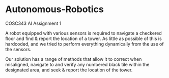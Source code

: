 # Autonomous-Robotics

COSC343 AI Assignment 1

A robot equipped with various sensors is required to navigate a checkered floor and find & report the location of a tower. As little as possible of this is hardcoded, and we tried to perform everything dynamically from the use of the sensors.

Our solution has a range of methods that allow it to correct when misaligned, navigate to and verify any numbered black tile within the designated area, and seek & report the location of the tower. 
